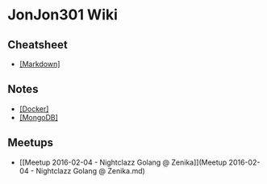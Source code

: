 # JonJon301 Wiki

## Cheatsheet
- [[Markdown]](Markdown.md)

## Notes
- [[Docker]](Docker.md)
- [[MongoDB]](MongoDB.md)

## Meetups
- [[Meetup 2016-02-04 - Nightclazz Golang @ Zenika]](Meetup 2016-02-04 - Nightclazz Golang @ Zenika.md)
